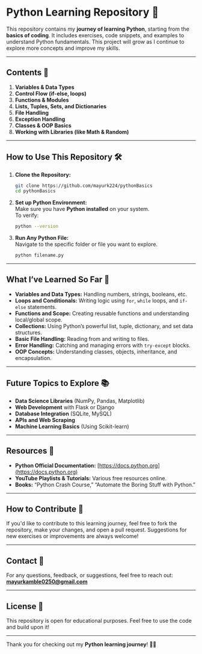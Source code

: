 # **Python Learning Repository** 🐍  

This repository contains my **journey of learning Python**, starting from the **basics of coding**. It includes exercises, code snippets, and examples to understand Python fundamentals. This project will grow as I continue to explore more concepts and improve my skills.  

---

## **Contents** 📂  

1. **Variables & Data Types**  
2. **Control Flow (if-else, loops)**  
3. **Functions & Modules**  
4. **Lists, Tuples, Sets, and Dictionaries**  
5. **File Handling**  
6. **Exception Handling**  
7. **Classes & OOP Basics**  
8. **Working with Libraries (like Math & Random)**  

---

## **How to Use This Repository** 🛠️  

1. **Clone the Repository:**  
   ```bash
   git clone https://github.com/mayurk224/pythonBasics
   cd pythonBasics
   ```  

2. **Set up Python Environment:**  
   Make sure you have **Python installed** on your system.  
   To verify:  
   ```bash
   python --version
   ```  

3. **Run Any Python File:**  
   Navigate to the specific folder or file you want to explore.  
   ```bash
   python filename.py
   ```  

---

## **What I’ve Learned So Far** 🚀  

- **Variables and Data Types:** Handling numbers, strings, booleans, etc.  
- **Loops and Conditionals:** Writing logic using `for`, `while` loops, and `if-else` statements.  
- **Functions and Scope:** Creating reusable functions and understanding local/global scope.  
- **Collections:** Using Python’s powerful list, tuple, dictionary, and set data structures.  
- **Basic File Handling:** Reading from and writing to files.  
- **Error Handling:** Catching and managing errors with `try-except` blocks.  
- **OOP Concepts:** Understanding classes, objects, inheritance, and encapsulation.

---

## **Future Topics to Explore** 📚  

- **Data Science Libraries** (NumPy, Pandas, Matplotlib)  
- **Web Development** with Flask or Django  
- **Database Integration** (SQLite, MySQL)  
- **APIs and Web Scraping**  
- **Machine Learning Basics** (Using Scikit-learn)  

---

## **Resources** 📖  

- **Python Official Documentation:** [https://docs.python.org](https://docs.python.org)  
- **YouTube Playlists & Tutorials:** Various free resources online.  
- **Books:** “Python Crash Course,” “Automate the Boring Stuff with Python.”  

---

## **How to Contribute** 🤝  

If you'd like to contribute to this learning journey, feel free to fork the repository, make your changes, and open a pull request. Suggestions for new exercises or improvements are always welcome!

---

## **Contact** 📧  

For any questions, feedback, or suggestions, feel free to reach out:  
**mayurkamble0250@gmail.com**  

---

## **License** 📝  

This repository is open for educational purposes. Feel free to use the code and build upon it!  

---

Thank you for checking out my **Python learning journey**! 🚀🐍
